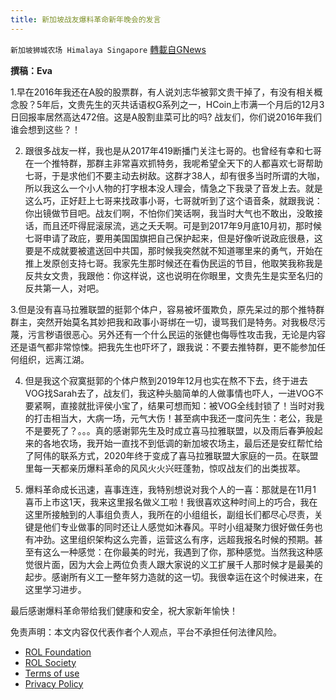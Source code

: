 ```yaml
---
title: 新加坡战友爆料革命新年晚会的发言
---
```

`新加坡狮城农场 Himalaya Singapore` [轉載自GNews](https://gnews.org/zh-hans/1839074/)

**撰稿：Eva**

1.早在2016年我还在A股的股票群，有人说刘志华被郭文贵干掉了，有没有相关概念股？5年后，文贵先生的灭共话语权G系列之一，HCoin上市满一个月后的12月3日回报率居然高达472倍。这是A股割韭菜可比的吗? 战友们，你们说2016年我们谁会想到这些？！

2. 跟很多战友一样，我也是从2017年419断播门关注七哥的。也曾经有幸和七哥在一个推特群，那群主非常喜欢抓特务，我呢希望全天下的人都喜欢七哥帮助七哥，于是求他们不要主动去树敌。这群才38人，却有很多当时所谓的大咖，所以我这么一个小人物的打字根本没人理会，情急之下我录了音发上去。就是这么巧，正好赶上七哥来找政事小哥，七哥就听到了这个语音条，就跟我说：你出镜做节目吧。战友们啊，不怕你们笑话啊，我当时大气也不敢出，没敢接话，而且还吓得屁滚尿流，逃之夭夭啊。可是到2017年9月底10月初，那时候七哥申请了政庇，要用美国国旗把自己保护起来，但是好像听说政庇很悬，这要是不成就要被遣送回中共国，那时候我突然就不知道哪里来的勇气，开始在推上发原创支持七哥。我家先生那时候还在看伪民运的节目，他取笑我称我是反共女文贵，我跟他：你这样说，这也说明在你眼里，文贵先生是实至名归的反共第一人，对吧。

3.但是没有喜马拉雅联盟的挺郭个体户，容易被坏蛋欺负，原先呆过的那个推特群群主，突然开始莫名其妙把我和政事小哥绑在一切，谩骂我们是特务。对我极尽污蔑，污言秽语很恶心。另外还有一个什么民运的张健也侮辱性攻击我，无论是内容还是语气都非常惊悚。把我先生也吓坏了，跟我说：不要去推特群，更不能参加任何组织，远离江湖。

4. 但是我这个寂寞挺郭的个体户熬到2019年12月也实在熬不下去，终于进去VOG找Sarah去了，战友们，我这种头脑简单的人做事情也吓人，一进VOG不要紧啊，直接就批评侯小宝了，结果可想而知：被VOG全线封锁了！当时对我的打击相当大，大病一场，元气大伤！甚至病中我还一度问先生：老公，我是不是要死了？。。。真的感谢郭先生及时成立喜马拉雅联盟，以及雨后春笋般起来的各地农场，我开始一直找不到低调的新加坡农场主，最后还是安红帮忙给了阿伟的联系方式，2020年终于变成了喜马拉雅联盟大家庭的一员。在联盟里每一天都亲历爆料革命的风风火火兴旺蓬勃，惊叹战友们的出类拔萃。

5. 爆料革命成长迅速，喜事连连，我特别想说对我个人的一喜：那就是在11月1 喜币上市这1天，我来这里报名做义工啦！我很喜欢这种时间上的巧合，我在这里所接触到的人事组负责人，我所在的小组组长，副组长们都尽心尽责，关键是他们专业做事的同时还让人感觉如沐春风。平时小组凝聚力很好做任务也有冲劲。这里组织架构这么完善，运营这么有序，远超我报名时候的预期。甚至有这么一种感觉：在你最美的时光，我遇到了你，那种感觉。当然我这种感觉很片面，因为大会上两位负责人跟大家说的义工扩展千人那时候才是最美的起步。感谢所有义工一整年努力造就的这一切。我很幸运在这个时候进来，在这里学习进步。

最后感谢爆料革命带给我们健康和安全，祝大家新年愉快！

 

免责声明：本文内容仅代表作者个人观点，平台不承担任何法律风险。

- [ROL Foundation](https://rolfoundation.org/)
- [ROL Society](https://rolsociety.org/)
- [Terms of use](https://gnews.org/terms-of-use-3/)
- [Privacy Policy](https://gnews.org/privacy-policy/)
